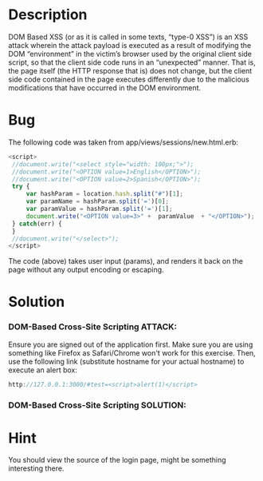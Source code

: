 # Description

DOM Based XSS (or as it is called in some texts, “type-0 XSS”) is an XSS attack wherein the attack payload is executed as a result of modifying the DOM “environment” in the victim’s browser used by the original client side script, so that the client side code runs in an “unexpected” manner. That is, the page itself (the HTTP response that is) does not change, but the client side code contained in the page executes differently due to the malicious modifications that have occurred in the DOM environment.

# Bug

The following code was taken from app/views/sessions/new.html.erb:

```javascript
<script>
 //document.write("<select style="width: 100px;">");
 //document.write("<OPTION value=1>English</OPTION>");
 //document.write("<OPTION value=2>Spanish</OPTION>");
 try {
     var hashParam = location.hash.split("#")[1];
     var paramName = hashParam.split('=')[0];
     var paramValue = hashParam.split('=')[1];
     document.write("<OPTION value=3>" +  paramValue  + "</OPTION>");
 } catch(err) {
 }
 //document.write("</select>");
</script>
```
The code (above) takes user input (params), and renders it back on the page without any output encoding or escaping.

# Solution

### DOM-Based Cross-Site Scripting ATTACK:

Ensure you are signed out of the application first. Make sure you are using something like Firefox as Safari/Chrome won't work for this exercise. Then, use the following link (substitute hostname for your actual hostname) to execute an alert box:

```javascript
http://127.0.0.1:3000/#test=<script>alert(1)</script>
```

### DOM-Based Cross-Site Scripting SOLUTION:

# Hint

You should view the source of the login page, might be something interesting there.